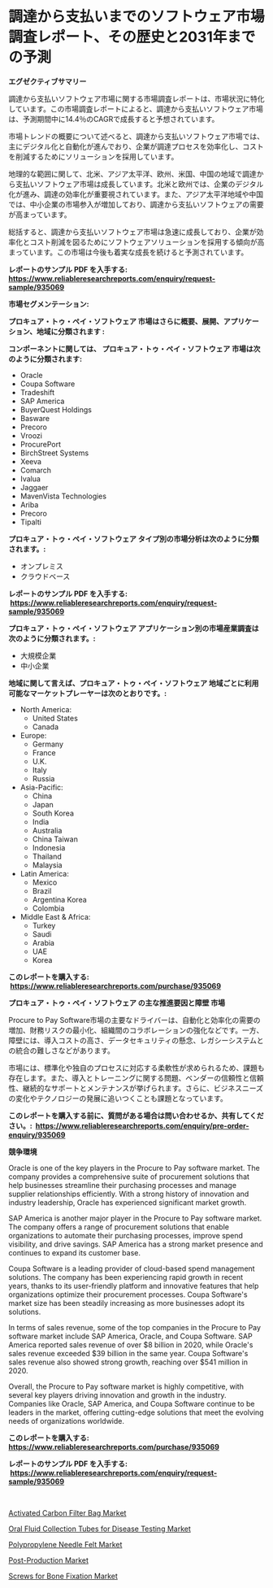 <p><h1>調達から支払いまでのソフトウェア市場調査レポート、その歴史と2031年までの予測</h1></p><p><strong>エグゼクティブサマリー</strong></p>
<p><p>調達から支払いソフトウェア市場に関する市場調査レポートは、市場状況に特化しています。この市場調査レポートによると、調達から支払いソフトウェア市場は、予測期間中に14.4％のCAGRで成長すると予想されています。</p><p>市場トレンドの概要について述べると、調達から支払いソフトウェア市場では、主にデジタル化と自動化が進んでおり、企業が調達プロセスを効率化し、コストを削減するためにソリューションを採用しています。</p><p>地理的な範囲に関して、北米、アジア太平洋、欧州、米国、中国の地域で調達から支払いソフトウェア市場は成長しています。北米と欧州では、企業のデジタル化が進み、調達の効率化が重要視されています。また、アジア太平洋地域や中国では、中小企業の市場参入が増加しており、調達から支払いソフトウェアの需要が高まっています。</p><p>総括すると、調達から支払いソフトウェア市場は急速に成長しており、企業が効率化とコスト削減を図るためにソフトウェアソリューションを採用する傾向が高まっています。この市場は今後も着実な成長を続けると予測されています。</p></p>
<p><strong>レポートのサンプル PDF を入手する: <a href="https://www.reliableresearchreports.com/enquiry/request-sample/935069">https://www.reliableresearchreports.com/enquiry/request-sample/935069</a></strong></p>
<p><strong>市場セグメンテーション:</strong></p>
<p><strong> プロキュア・トゥ・ペイ・ソフトウェア 市場はさらに概要、展開、アプリケーション、地域に分類されます :</strong></p>
<p><strong>コンポーネントに関しては、 プロキュア・トゥ・ペイ・ソフトウェア 市場は次のように分類されます: &nbsp;</strong></p>
<p><ul><li>Oracle</li><li>Coupa Software</li><li>Tradeshift</li><li>SAP America</li><li>BuyerQuest Holdings</li><li>Basware</li><li>Precoro</li><li>Vroozi</li><li>ProcurePort</li><li>BirchStreet Systems</li><li>Xeeva</li><li>Comarch</li><li>Ivalua</li><li>Jaggaer</li><li>MavenVista Technologies</li><li>Ariba</li><li>Precoro</li><li>Tipalti</li></ul></p>
<p><strong> プロキュア・トゥ・ペイ・ソフトウェア タイプ別の市場分析は次のように分類されます。:</strong></p>
<p><ul><li>オンプレミス</li><li>クラウドベース</li></ul></p>
<p><strong>レポートのサンプル PDF を入手する: &nbsp;<a href="https://www.reliableresearchreports.com/enquiry/request-sample/935069">https://www.reliableresearchreports.com/enquiry/request-sample/935069</a></strong></p>
<p><strong> プロキュア・トゥ・ペイ・ソフトウェア アプリケーション別の市場産業調査は次のように分類されます。:</strong></p>
<p><ul><li>大規模企業</li><li>中小企業</li></ul></p>
<p><strong>地域に関して言えば、プロキュア・トゥ・ペイ・ソフトウェア 地域ごとに利用可能なマーケットプレーヤーは次のとおりです。:</strong></p>
<p><ul>
    <li>
        North America:
        <ul>
            <li>United States</li>
            <li>Canada</li>
        </ul>
    </li>
    <li>
        Europe:
        <ul>
            <li>Germany</li>
            <li>France</li>
            <li>U.K.</li>
            <li>Italy</li>
            <li>Russia</li>
        </ul>
    </li>
    <li>
        Asia-Pacific:
        <ul>
            <li>China</li>
            <li>Japan</li>
            <li>South Korea</li>
            <li>India</li>
            <li>Australia</li>
            <li>China Taiwan</li>
            <li>Indonesia</li>
            <li>Thailand</li>
            <li>Malaysia</li>
        </ul>
    </li>
    <li>
        Latin America:
        <ul>
            <li>Mexico</li>
            <li>Brazil</li>
            <li>Argentina Korea</li>
            <li>Colombia</li>
        </ul>
    </li>
    <li>
        Middle East & Africa:
        <ul>
            <li>Turkey</li>
            <li>Saudi</li>
            <li>Arabia</li>
            <li>UAE</li>
            <li>Korea</li>
        </ul>
    </li>
    </ul></p>
<p><strong>このレポートを購入する: &nbsp;<a href="https://www.reliableresearchreports.com/purchase/935069">https://www.reliableresearchreports.com/purchase/935069</a></strong></p>
<p><strong>プロキュア・トゥ・ペイ・ソフトウェア の主な推進要因と障壁 市場</strong></p>
<p><p>Procure to Pay Software市場の主要なドライバーは、自動化と効率化の需要の増加、財務リスクの最小化、組織間のコラボレーションの強化などです。一方、障壁には、導入コストの高さ、データセキュリティの懸念、レガシーシステムとの統合の難しさなどがあります。</p><p>市場には、標準化や独自のプロセスに対応する柔軟性が求められるため、課題も存在します。また、導入とトレーニングに関する問題、ベンダーの信頼性と信頼性、継続的なサポートとメンテナンスが挙げられます。さらに、ビジネスニーズの変化やテクノロジーの発展に追いつくことも課題となっています。</p></p>
<p><strong>このレポートを購入する前に、質問がある場合は問い合わせるか、共有してください。:&nbsp; <a href="https://www.reliableresearchreports.com/enquiry/pre-order-enquiry/935069">https://www.reliableresearchreports.com/enquiry/pre-order-enquiry/935069</a></strong></p>
<p><strong>競争環境</strong></p>
<p><p>Oracle is one of the key players in the Procure to Pay software market. The company provides a comprehensive suite of procurement solutions that help businesses streamline their purchasing processes and manage supplier relationships efficiently. With a strong history of innovation and industry leadership, Oracle has experienced significant market growth.</p><p>SAP America is another major player in the Procure to Pay software market. The company offers a range of procurement solutions that enable organizations to automate their purchasing processes, improve spend visibility, and drive savings. SAP America has a strong market presence and continues to expand its customer base.</p><p>Coupa Software is a leading provider of cloud-based spend management solutions. The company has been experiencing rapid growth in recent years, thanks to its user-friendly platform and innovative features that help organizations optimize their procurement processes. Coupa Software's market size has been steadily increasing as more businesses adopt its solutions.</p><p>In terms of sales revenue, some of the top companies in the Procure to Pay software market include SAP America, Oracle, and Coupa Software. SAP America reported sales revenue of over $8 billion in 2020, while Oracle's sales revenue exceeded $39 billion in the same year. Coupa Software's sales revenue also showed strong growth, reaching over $541 million in 2020.</p><p>Overall, the Procure to Pay software market is highly competitive, with several key players driving innovation and growth in the industry. Companies like Oracle, SAP America, and Coupa Software continue to be leaders in the market, offering cutting-edge solutions that meet the evolving needs of organizations worldwide.</p></p>
<p><strong>このレポートを購入する: &nbsp; <a href="https://www.reliableresearchreports.com/purchase/935069">https://www.reliableresearchreports.com/purchase/935069</a></strong></p>
<p><strong>レポートのサンプル PDF を入手する: &nbsp;<a href="https://www.reliableresearchreports.com/enquiry/request-sample/935069">https://www.reliableresearchreports.com/enquiry/request-sample/935069</a></strong><strong></strong></p>
<p>&nbsp;</p>
<p><p><a href="https://view.publitas.com/reportprime-1/activated-carbon-filter-bag-market-share-market-new-trends-analysis-report-by-type-by-application-by-end-use-by-region-and-segment-forecasts-2024-2031/">Activated Carbon Filter Bag Market</a></p><p><a href="https://invited-way-688.notion.site/Oral-Fluid-Collection-Tubes-for-Disease-Testing-Market-Size-Reflecting-a-Forecast-Till-2031-Market--7803c635538b4079897fd6a742079d32">Oral Fluid Collection Tubes for Disease Testing Market</a></p><p><a href="https://view.publitas.com/reportprime-1/polypropylene-needle-felt-market-size-furnishes-valuable-information-encompassing-market-share-market-trends-and-projections-spanning-from-2024-to-2031/">Polypropylene Needle Felt Market</a></p><p><a href="https://github.com/joannagoyvaerts/Market-Research-Report-List-1/blob/main/post-production-market.md">Post-Production Market</a></p><p><a href="https://mire-aunt-385.notion.site/Screws-for-Bone-Fixation-Market-Size-Evaluating-its-Market-Trends-Growth-and-Projections-2024-2-35846b9104cb4808b7ed20702217b743">Screws for Bone Fixation Market</a></p></p>
